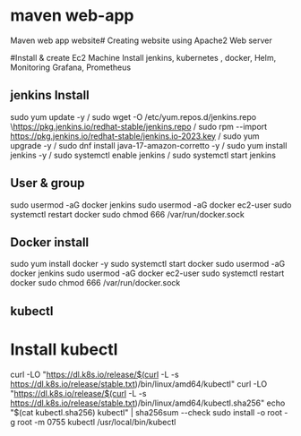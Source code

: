 # maven web-app
Maven web app website#
Creating website using Apache2 Web server

#Install & create Ec2 Machine 
Install jenkins, kubernetes , docker, Helm, Monitoring Grafana, Prometheus 

jenkins Install
----------------------------------------------
sudo yum update -y /
sudo wget -O /etc/yum.repos.d/jenkins.repo \https://pkg.jenkins.io/redhat-stable/jenkins.repo /
sudo rpm --import https://pkg.jenkins.io/redhat-stable/jenkins.io-2023.key /
sudo yum upgrade -y /
sudo dnf install java-17-amazon-corretto -y /
sudo yum install jenkins -y /
sudo systemctl enable jenkins /
sudo systemctl start jenkins

User & group 
--------------------------------------------------
sudo usermod -aG docker jenkins
sudo usermod -aG docker ec2-user
sudo systemctl restart docker
sudo chmod 666 /var/run/docker.sock

Docker install 
-------------------------------------------------
sudo yum install docker -y
sudo systemctl start docker
sudo usermod -aG docker jenkins
sudo usermod -aG docker ec2-user
sudo systemctl restart docker
sudo chmod 666 /var/run/docker.sock

kubectl 
------------------------------------------------
# Install kubectl
curl -LO "https://dl.k8s.io/release/$(curl -L -s https://dl.k8s.io/release/stable.txt)/bin/linux/amd64/kubectl"
curl -LO "https://dl.k8s.io/release/$(curl -L -s https://dl.k8s.io/release/stable.txt)/bin/linux/amd64/kubectl.sha256"
echo "$(cat kubectl.sha256) kubectl" | sha256sum --check
sudo install -o root -g root -m 0755 kubectl /usr/local/bin/kubectl
